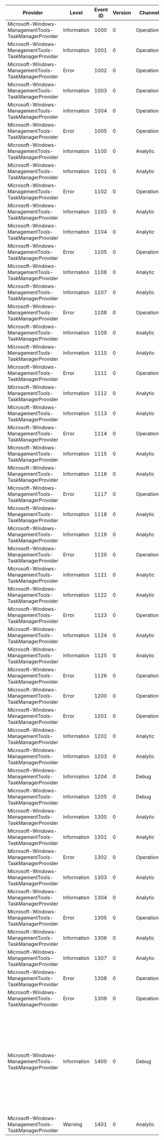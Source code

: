 Provider                                               |  Level        |  Event ID  |  Version  |  Channel      |  Task        |  Opcode  |  Keyword  |  Message
-------------------------------------------------------|---------------|------------|-----------|---------------|--------------|----------|-----------|--------------------------------------------------------------------------------------------------------------------------------------------------------------------------------------------------------------------------------------------------------------------------------------------------------------------------------------------------------------------------------------
Microsoft-Windows-ManagementTools-TaskManagerProvider  |  Information  |  1000      |  0        |  Operational  |  Lifetime    |  Start   |           |  Provider load start: {arg0}.
Microsoft-Windows-ManagementTools-TaskManagerProvider  |  Information  |  1001      |  0        |  Operational  |  Lifetime    |  Stop    |           |  Provider load stop: {arg0}.
Microsoft-Windows-ManagementTools-TaskManagerProvider  |  Error        |  1002      |  0        |  Operational  |  Lifetime    |          |           |  Provider load error: {arg0}.
Microsoft-Windows-ManagementTools-TaskManagerProvider  |  Information  |  1003      |  0        |  Operational  |  Lifetime    |  Start   |           |  Provider unload start: {arg0}.
Microsoft-Windows-ManagementTools-TaskManagerProvider  |  Information  |  1004      |  0        |  Operational  |  Lifetime    |  Stop    |           |  Provider unload stop: {arg0}.
Microsoft-Windows-ManagementTools-TaskManagerProvider  |  Error        |  1005      |  0        |  Operational  |  Lifetime    |          |           |  Provider unload error: {arg0}.
Microsoft-Windows-ManagementTools-TaskManagerProvider  |  Information  |  1100      |  0        |  Analytic     |  Action      |  Start   |           |  Start SetIntervalSeconds method: {arg0}.
Microsoft-Windows-ManagementTools-TaskManagerProvider  |  Information  |  1101      |  0        |  Analytic     |  Action      |  Stop    |           |  Stop SetIntervalSeconds method: {arg0}.
Microsoft-Windows-ManagementTools-TaskManagerProvider  |  Error        |  1102      |  0        |  Operational  |  Action      |          |           |  Error SetIntervalSeconds: {arg1}, {arg0}
Microsoft-Windows-ManagementTools-TaskManagerProvider  |  Information  |  1103      |  0        |  Analytic     |  Action      |  Start   |           |
Microsoft-Windows-ManagementTools-TaskManagerProvider  |  Information  |  1104      |  0        |  Analytic     |  Action      |  Stop    |           |
Microsoft-Windows-ManagementTools-TaskManagerProvider  |  Error        |  1105      |  0        |  Operational  |  Action      |          |           |  Error force refresh data: {arg1}, {arg0}
Microsoft-Windows-ManagementTools-TaskManagerProvider  |  Information  |  1106      |  0        |  Analytic     |  Lifetime    |  Start   |           |
Microsoft-Windows-ManagementTools-TaskManagerProvider  |  Information  |  1107      |  0        |  Analytic     |  Lifetime    |  Stop    |           |
Microsoft-Windows-ManagementTools-TaskManagerProvider  |  Error        |  1108      |  0        |  Operational  |  Lifetime    |          |           |  Error Enumerate MSFT_MTTaskManager instances: {arg1}, {arg0}
Microsoft-Windows-ManagementTools-TaskManagerProvider  |  Information  |  1109      |  0        |  Analytic     |  Lifetime    |  Start   |           |
Microsoft-Windows-ManagementTools-TaskManagerProvider  |  Information  |  1110      |  0        |  Analytic     |  Lifetime    |  Stop    |           |
Microsoft-Windows-ManagementTools-TaskManagerProvider  |  Error        |  1111      |  0        |  Operational  |  Lifetime    |          |           |  Error Enumerate MSFT_MTProcess instances: {arg1}, {arg0}
Microsoft-Windows-ManagementTools-TaskManagerProvider  |  Information  |  1112      |  0        |  Analytic     |  Lifetime    |  Start   |           |
Microsoft-Windows-ManagementTools-TaskManagerProvider  |  Information  |  1113      |  0        |  Analytic     |  Lifetime    |  Stop    |           |
Microsoft-Windows-ManagementTools-TaskManagerProvider  |  Error        |  1114      |  0        |  Operational  |  Lifetime    |          |           |  Error Enumerate MSFT_MTProcessorSummary instances: {arg1}, {arg0}
Microsoft-Windows-ManagementTools-TaskManagerProvider  |  Information  |  1115      |  0        |  Analytic     |  Lifetime    |  Start   |           |
Microsoft-Windows-ManagementTools-TaskManagerProvider  |  Information  |  1116      |  0        |  Analytic     |  Lifetime    |  Stop    |           |
Microsoft-Windows-ManagementTools-TaskManagerProvider  |  Error        |  1117      |  0        |  Operational  |  Lifetime    |          |           |  Error Enumerate MSFT_MTLogicalProcessor instances: {arg1}, {arg0}
Microsoft-Windows-ManagementTools-TaskManagerProvider  |  Information  |  1118      |  0        |  Analytic     |  Lifetime    |  Start   |           |
Microsoft-Windows-ManagementTools-TaskManagerProvider  |  Information  |  1119      |  0        |  Analytic     |  Lifetime    |  Stop    |           |
Microsoft-Windows-ManagementTools-TaskManagerProvider  |  Error        |  1120      |  0        |  Operational  |  Lifetime    |          |           |  Error Enumerate MSFT_MTMemorySummary instances: {arg1}, {arg0}
Microsoft-Windows-ManagementTools-TaskManagerProvider  |  Information  |  1121      |  0        |  Analytic     |  Lifetime    |  Start   |           |
Microsoft-Windows-ManagementTools-TaskManagerProvider  |  Information  |  1122      |  0        |  Analytic     |  Lifetime    |  Stop    |           |
Microsoft-Windows-ManagementTools-TaskManagerProvider  |  Error        |  1123      |  0        |  Operational  |  Lifetime    |          |           |  Error Enumerate MSFT_MTDisk instances: {arg1}, {arg0}
Microsoft-Windows-ManagementTools-TaskManagerProvider  |  Information  |  1124      |  0        |  Analytic     |  Lifetime    |  Start   |           |
Microsoft-Windows-ManagementTools-TaskManagerProvider  |  Information  |  1125      |  0        |  Analytic     |  Lifetime    |  Stop    |           |
Microsoft-Windows-ManagementTools-TaskManagerProvider  |  Error        |  1126      |  0        |  Operational  |  Lifetime    |          |           |  Error Enumerate MSFT_MTNetworkAdapter instances: {arg1}, {arg0}
Microsoft-Windows-ManagementTools-TaskManagerProvider  |  Error        |  1200      |  0        |  Operational  |  Collection  |          |           |  Error initialized data collection: {arg1}, {arg0}
Microsoft-Windows-ManagementTools-TaskManagerProvider  |  Error        |  1201      |  0        |  Operational  |  Collection  |          |           |  Error collect data: {arg1}, {arg0}
Microsoft-Windows-ManagementTools-TaskManagerProvider  |  Information  |  1202      |  0        |  Analytic     |  Collection  |  Start   |           |
Microsoft-Windows-ManagementTools-TaskManagerProvider  |  Information  |  1203      |  0        |  Analytic     |  Collection  |  Stop    |           |
Microsoft-Windows-ManagementTools-TaskManagerProvider  |  Information  |  1204      |  0        |  Debug        |  Collection  |  Start   |           |  Start collect data: {arg0}.
Microsoft-Windows-ManagementTools-TaskManagerProvider  |  Information  |  1205      |  0        |  Debug        |  Collection  |  Stop    |           |  Stop collect data: {arg0}.
Microsoft-Windows-ManagementTools-TaskManagerProvider  |  Information  |  1300      |  0        |  Analytic     |  Action      |  Start   |           |  Start Delete Process instance: {arg0}.
Microsoft-Windows-ManagementTools-TaskManagerProvider  |  Information  |  1301      |  0        |  Analytic     |  Action      |  Stop    |           |  Stop Delete Process instance: {arg0}.
Microsoft-Windows-ManagementTools-TaskManagerProvider  |  Error        |  1302      |  0        |  Operational  |  Action      |          |           |  Error Delete MSFT_MTProcess instance: {arg1}, {arg0}
Microsoft-Windows-ManagementTools-TaskManagerProvider  |  Information  |  1303      |  0        |  Analytic     |  Action      |  Start   |           |  Start creating process dump: {arg0}.
Microsoft-Windows-ManagementTools-TaskManagerProvider  |  Information  |  1304      |  0        |  Analytic     |  Action      |  Stop    |           |  Stop creating process dump: {arg0}.
Microsoft-Windows-ManagementTools-TaskManagerProvider  |  Error        |  1305      |  0        |  Operational  |  Action      |          |           |  Error creating process dump: {arg1}, {arg0}
Microsoft-Windows-ManagementTools-TaskManagerProvider  |  Information  |  1306      |  0        |  Analytic     |  Action      |  Start   |           |  Start creating process: {arg0}.
Microsoft-Windows-ManagementTools-TaskManagerProvider  |  Information  |  1307      |  0        |  Analytic     |  Action      |  Stop    |           |  Stop creating process: {arg0}.
Microsoft-Windows-ManagementTools-TaskManagerProvider  |  Error        |  1308      |  0        |  Operational  |  Action      |          |           |  Error creating process: {arg1}, {arg0}
Microsoft-Windows-ManagementTools-TaskManagerProvider  |  Error        |  1309      |  0        |  Operational  |  Action      |          |           |  No path or executable specified: {arg0}.
Microsoft-Windows-ManagementTools-TaskManagerProvider  |  Information  |  1400      |  0        |  Debug        |  Collection  |          |           |  Process update statistics: PID:{PID}, Index:{Index}, Duration:{Duration}, CycleDuration:{CycleDuration}, Total:{Total}, CyclesTotal:{CyclesTotal}, CpuCount:{CpuCount}, OldCpuTime:{OldCpuTime}, OldCycleTime:{OldCycleTime}, OldWorkingSet:{PID}0, OldPageFaults:{PID}1, NewUserTime:{PID}2, NewKernelTime:{PID}3, NewWorkingSet:{PID}4, NewPageFaults:{PID}5, NewCycleTime:{PID}6.
Microsoft-Windows-ManagementTools-TaskManagerProvider  |  Warning      |  1401      |  0        |  Analytic     |  Collection  |          |           |  Failed to open handle for process ID {arg0}.